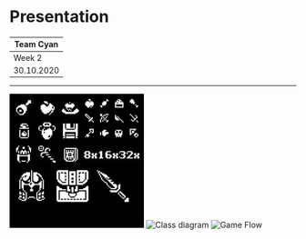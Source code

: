 # Presentation
|Team Cyan|
|-|
|Week 2|
|30.10.2020|
---
![Example of image](./imgs/sprites/example1.jpg)
![Class diagram](./imgs/diagrams/ClassDiagram.jpg)
![Game Flow](./imgs/diagrams/GameFlow.jpg)
